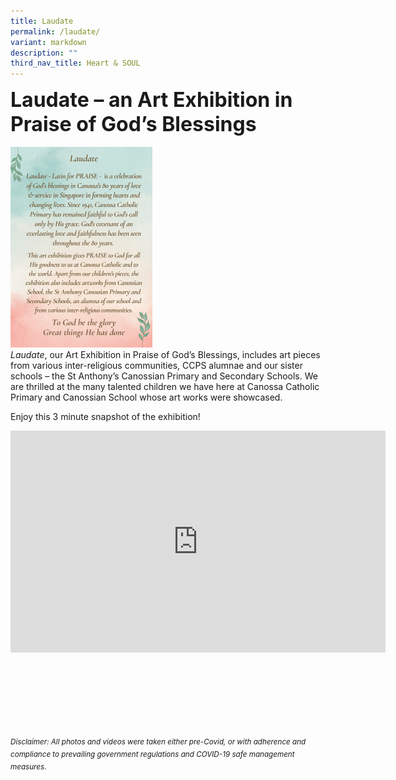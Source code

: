 ```yaml
---
title: Laudate
permalink: /laudate/
variant: markdown
description: ""
third_nav_title: Heart & SOUL
---
```

<b><font size="6">Laudate – an Art Exhibition in Praise of God’s Blessings
</font></b>
<br>
<br>
<img src="/images/Flagship%20Programmes/Poster.png" style="width:45%">
<br>
_Laudate_, our Art Exhibition in Praise of God’s Blessings, includes art pieces from various inter-religious communities, CCPS alumnae and our sister schools – the St Anthony’s Canossian Primary and Secondary Schools. We are thrilled at the many talented children we have here at Canossa Catholic Primary and Canossian School whose art works were showcased. 

Enjoy this 3 minute snapshot of the exhibition!

<center>
<iframe width="600" height="355" src="https://www.youtube.com/embed/rxq53XN_DNc" title="YouTube video player" frameborder="0" allow="accelerometer; autoplay; clipboard-write; encrypted-media; gyroscope; picture-in-picture" allowfullscreen=""></iframe>
</center>


<br>



<br><br><br><br><br><br>
<sup>_Disclaimer: All photos and videos were taken either pre-Covid, or with adherence and compliance to prevailing government regulations and COVID-19 safe management measures._</sup>